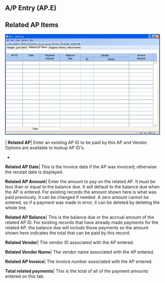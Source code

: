 ## A/P Entry (AP.E)
<PageHeader />

## Related AP Items

![](./AP-E-3.jpg)

| **Related AP**|  Enter an existing AP ID to be paid by this AP and Vendor.
Options are available to lookup AP ID's.

-  
**Related AP Date**|  This is the Invoice date if the AP was invoiced;
otherwise the receipt date is displayed.

**Related AP Amount**|  Enter the amount to pay on the related AP. It must be
less than or equal to the balance due. It will default to the balance due when
the AP is entered. For existing records the amount shown here is what was paid
previously. It can be changed if needed. A zero amount cannot be entered, so
if a payment was made in error, it can be deleted by deleting the whole line.

**Related AP Balance**|  This is the balance due or the accrual amount of the
related AP ID. For existing records that have already made payments for the
related AP, the balance due will include those payments so the amount shown
here indicates the total that can be paid by this record.

**Related Vendor**|  The vendor ID associated with the AP entered.

**Related Vendor Name**|  The vendor name associated with the AP entered.

**Related AP Invoice**|  The invoice number associated with the AP entered.

**Total related payments**|  This is the total of all of the payment amounts
entered on this tab.


<badge text= "Version 8.10.57 " vertical="middle" />

<PageFooter />
